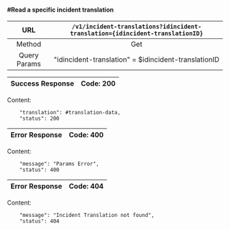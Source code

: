 #### #Read a specific incident translation

|URL | `/v1/incident-translations?idincident-translation={idincident-translationID}`  |
|:-:|:-:|
|  Method  |Get|
|  Query Params | "idincident-translation" = $idincident-translationID|

|Success Response | Code: 200  |
|:-:|:-:|

Content:

        "translation": #translation-data,
        "status": 200

| Error Response | Code: 400  |
|:-:|:-:|

Content:

        "message": "Params Error",
        "status": 400

| Error Response | Code: 404  |
|:-:|:-:|

Content:

        "message": "Incident Translation not found",
        "status": 404
